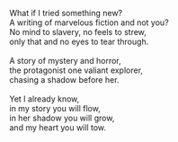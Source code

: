 What if I tried something new?<br/>
A writing of marvelous fiction and not you?<br/>
No mind to slavery, no feels to strew,<br/>
only that and no eyes to tear through.<br/>
<br/>
A story of mystery and horror,<br/>
the protagonist one valiant explorer,<br/>
chasing a shadow before her.<br/>
<br/>
Yet I already know,<br/>
in my story you will flow,<br/>
in her shadow you will grow,<br/>
and my heart you will tow.<br/>
